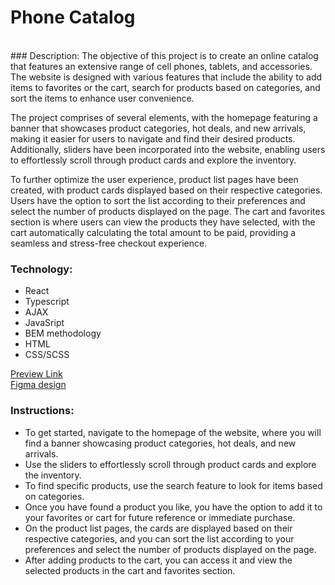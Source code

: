 # Phone Catalog

<br/>
### Description:
The objective of this project is to create an online catalog that features an extensive range of cell phones, tablets, and accessories.
The website is designed with various features that include the ability to add items to favorites or the cart, search for products based on categories, and sort the items to enhance user convenience.

The project comprises of several elements, with the homepage featuring a banner that showcases product categories, hot deals, and new arrivals, making it easier for users to navigate and find their desired products.
Additionally, sliders have been incorporated into the website, enabling users to effortlessly scroll through product cards and explore the inventory.

To further optimize the user experience, product list pages have been created, with product cards displayed based on their respective categories.
Users have the option to sort the list according to their preferences and select the number of products displayed on the page.
The cart and favorites section is where users can view the products they have selected, with the cart automatically calculating the total amount to be paid, providing a seamless and stress-free checkout experience.
<br/>


### Technology:
- React
- Typescript
- AJAX
- JavaSript
- BEM methodology
- HTML
- CSS/SCSS


[Preview Link](https://vitaliidox.github.io/phone_catalog/) <br/>
[Figma design](https://www.figma.com/file/uEetgWenSRxk9jgiym6Yzp/Phone-catalog-redesign?node-id=1%3A2)

### Instructions:
- To get started, navigate to the homepage of the website, where you will find a banner showcasing product categories, hot deals, and new arrivals.
- Use the sliders to effortlessly scroll through product cards and explore the inventory.
- To find specific products, use the search feature to look for items based on categories.
- Once you have found a product you like, you have the option to add it to your favorites or cart for future reference or immediate purchase.
- On the product list pages, the cards are displayed based on their respective categories, and you can sort the list according to your preferences and select the number of products displayed on the page.
- After adding products to the cart, you can access it and view the selected products in the cart and favorites section.
